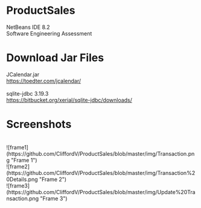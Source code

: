 # ProductSales
NetBeans IDE 8.2</br>
Software Engineering Assessment 

# Download Jar Files
JCalendar.jar
</br> 
https://toedter.com/jcalendar/
</br> </br> 
sqlite-jdbc 3.19.3
</br> 
https://bitbucket.org/xerial/sqlite-jdbc/downloads/

# Screenshots
</br>
![frame1](https://github.com/CliffordV/ProductSales/blob/master/img/Transaction.png "Frame 1")
</br>
![frame2](https://github.com/CliffordV/ProductSales/blob/master/img/Transaction%20Details.png "Frame 2")
</br>
![frame3](https://github.com/CliffordV/ProductSales/blob/master/img/Update%20Transaction.png "Frame 3")
